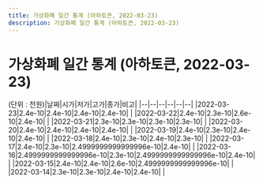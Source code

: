 ```yaml
---
title: 가상화폐 일간 통계 (아하토큰, 2022-03-23)
description: 가상화폐 일간 통계 (아하토큰, 2022-03-23)
---
```


가상화폐 일간 통계 (아하토큰, 2022-03-23)
===

(단위 : 천원)|날짜|시가|저가|고가|종가|비고|
|--|--|--|--|--|--|
|2022-03-23|2.4e-10|2.4e-10|2.4e-10|2.4e-10|    |
|2022-03-22|2.4e-10|2.3e-10|2.6e-10|2.4e-10|    |
|2022-03-21|2.3e-10|2.3e-10|2.3e-10|2.3e-10|    |
|2022-03-20|2.4e-10|2.4e-10|2.4e-10|2.4e-10|    |
|2022-03-19|2.4e-10|2.3e-10|2.4e-10|2.4e-10|    |
|2022-03-18|2.4e-10|2.3e-10|2.4e-10|2.3e-10|    |
|2022-03-17|2.4e-10|2.3e-10|2.4999999999999996e-10|2.4e-10|    |
|2022-03-16|2.4999999999999996e-10|2.3e-10|2.4999999999999996e-10|2.4e-10|    |
|2022-03-15|2.4e-10|2.4e-10|2.6e-10|2.4999999999999996e-10|    |
|2022-03-14|2.3e-10|2.3e-10|2.4e-10|2.4e-10|    |
